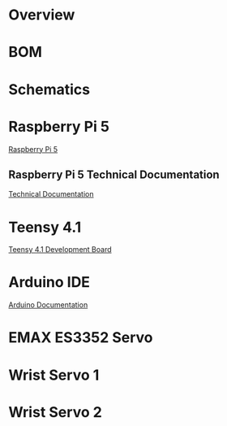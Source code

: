# Overview

# BOM

# Schematics

# Raspberry Pi 5
[Raspberry Pi 5](https://www.raspberrypi.com/products/raspberry-pi-5/)
## Raspberry Pi 5 Technical Documentation
[Technical Documentation](https://www.raspberrypi.com/documentation/computers/raspberry-pi.html#safe-current)

# Teensy 4.1
[Teensy 4.1 Development Board](https://www.pjrc.com/store/teensy41.html)

# Arduino IDE
[Arduino Documentation](https://docs.arduino.cc)


# EMAX ES3352 Servo

# Wrist Servo 1

# Wrist Servo 2
